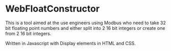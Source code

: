 # WebFloatConstructor
This is a tool aimed at the use engineers using Modbus who need to take 32 bit floating point numbers and either split into 2 16 bit integers or create one from 2 16 bit integers.

Written in Javascript with Display elements in HTML and CSS.
